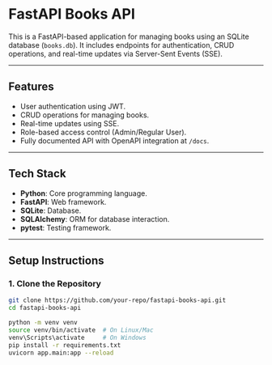 # FastAPI Books API

This is a FastAPI-based application for managing books using an SQLite database (`books.db`). It includes endpoints for authentication, CRUD operations, and real-time updates via Server-Sent Events (SSE).

---

## **Features**
- User authentication using JWT.
- CRUD operations for managing books.
- Real-time updates using SSE.
- Role-based access control (Admin/Regular User).
- Fully documented API with OpenAPI integration at `/docs`.

---

## **Tech Stack**
- **Python**: Core programming language.
- **FastAPI**: Web framework.
- **SQLite**: Database.
- **SQLAlchemy**: ORM for database interaction.
- **pytest**: Testing framework.

---

## **Setup Instructions**
### **1. Clone the Repository**
```bash
git clone https://github.com/your-repo/fastapi-books-api.git
cd fastapi-books-api

python -m venv venv
source venv/bin/activate  # On Linux/Mac
venv\Scripts\activate     # On Windows
pip install -r requirements.txt
uvicorn app.main:app --reload
